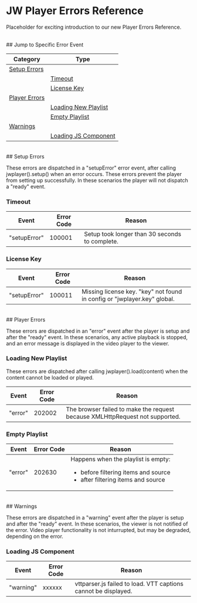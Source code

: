 # JW Player Errors Reference

Placeholder for exciting introduction to our new Player Errors Reference.

<br/>
## Jump to Specific Error Event

|Category|Type|
|---|---|
|[Setup Errors](#setup)||
||[Timeout](#timeout)|
||[License Key](#license-key)|
|[Player Errors](#player)||
||[Loading New Playlist](#load-new-playlist)|
||[Empty Playlist](#empty-playlist)|
|[Warnings](#warning)||
||[Loading JS Component](#load-js-component)|

<br/>
<a name="setup"></a>
## Setup Errors

These errors are dispatched in a "setupError" error event, after calling jwplayer().setup() when an error occurs. These errors prevent the player from setting up successfully. In these scenarios the player will not dispatch a "ready" event.

<a name="timeout"></a>
### Timeout
|Event|Error Code|Reason|
|---|---|---|
|"setupError"|100001|Setup took longer than 30 seconds to complete.|

<a name="license-key"></a>
### License Key
|Event|Error Code|Reason|
|---|---|---|
|"setupError"|100011|Missing license key. "key" not found in config or "jwplayer.key" global.|

<br/>
<a name="player"></a>
## Player Errors

These errors are dispatched in an "error" event after the player is setup and after the "ready" event. In these scenarios, any active playback is stopped, and an error message is displayed in the video player to the viewer.

<a name="load-new-playlist"></a>
### Loading New Playlist
These errors are dispatched after calling jwplayer().load(content) when the content cannot be loaded or played.

|Event|Error Code|Reason|
|---|---|---|
|"error"|202002|The browser failed to make the request because XMLHttpRequest not supported.|

<a name="empty-playlist"></a>
### Empty Playlist
|Event|Error Code|Reason|
|---|---|---|
|"error"|202630|Happens when the playlist is empty: <ul><li>before filtering items and source</li><li>after filtering items and source</li></ul>|

<br/>
<a name="warning"></a>
## Warnings

These errors are dispatched in a "warning" event after the player is setup and after the "ready" event. In these scenarios, the viewer is not notified of the error. Video player functionality is not inturrupted, but may be degraded, depending on the error.

<a name="load-js-component"></a>
### Loading JS Component
|Event|Error Code|Reason|
|---|---|---|
|"warning"|xxxxxx|vttparser.js failed to load. VTT captions cannot be displayed.|

